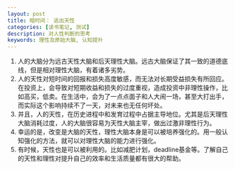 ```yaml
---
layout: post
title: 暗时间： 逃出天性
categories: [读书笔记, 测试]
description: 对人性判断的思考
keywords: 理性及原始大脑, 认知提升
---
```


1. 人的大脑分为远古天性大脑和后天理性大脑。远古大脑保证了其一致的道德底线，但是相对理性大脑，有着诸多劣势。
2. 人的天性对短时间的回报和损失高度敏感，而无法对长期受益损失有所回应。在投资上，会导致对短期收益和损失的过度重视，造成投资中非理性操作，比如高买，低卖。在生活中，会为了一点点面子和人大闹一场，甚至大打出手，而实际这个影响持续不了一天，对未来也无任何坏处。  
3. 并且，人的天性，在历史进程中和发育过程中占据主导地位。尤其是后天理性大脑消耗过度，人的大脑很容易为天性大脑主宰，做出过激非理性行为。  
4. 幸运的是，改变是大脑的天性，理性大脑本身是可以被培养强化的。用一般认知强化的方法，就可以对理性大脑的能力进行强化。
5. 有时候，天性也是可以被利用的。比如减肥计划，deadline基金等。了解自己的天性和理性对提升自己的效率和生活质量都有很大的帮助。